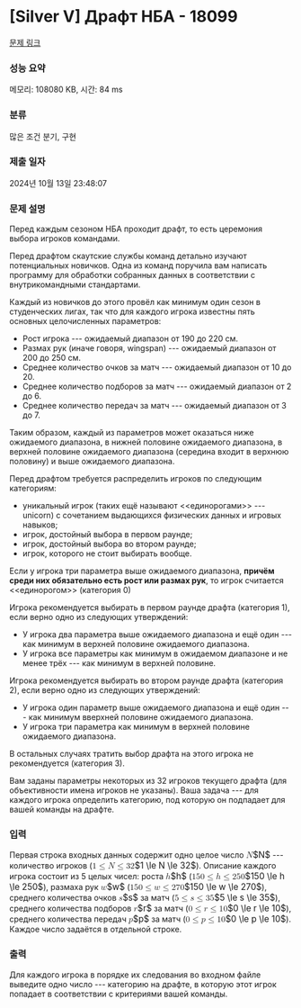 # [Silver V] Драфт НБА - 18099 

[문제 링크](https://www.acmicpc.net/problem/18099) 

### 성능 요약

메모리: 108080 KB, 시간: 84 ms

### 분류

많은 조건 분기, 구현

### 제출 일자

2024년 10월 13일 23:48:07

### 문제 설명

<p>Перед каждым сезоном НБА проходит драфт, то есть церемония выбора игроков командами.</p>

<p>Перед драфтом скаутские службы команд детально изучают потенциальных новичков. Одна из команд поручила вам написать программу для обработки собранных данных в соответствии с внутрикомандными стандартами.</p>

<p>Каждый из новичков до этого провёл как минимум один сезон в студенческих лигах, так что для каждого игрока известны пять основных целочисленных параметров:</p>

<ul>
	<li>Рост игрока --- ожидаемый диапазон от 190 до 220 см.</li>
	<li>Размах рук (иначе говоря, wingspan) --- ожидаемый диапазон от 200 до 250 см.</li>
	<li>Среднее количество очков за матч --- ожидаемый диапазон от 10 до 20.</li>
	<li>Среднее количество подборов за матч --- ожидаемый диапазон от 2 до 6.</li>
	<li>Среднее количество передач за матч --- ожидаемый диапазон от 3 до 7.</li>
</ul>

<p>Таким образом, каждый из параметров может оказаться ниже ожидаемого диапазона, в нижней половине ожидаемого диапазона, в верхней половине ожидаемого диапазона (середина входит в верхнюю половину) и выше ожидаемого диапазона.</p>

<p>Перед драфтом требуется распределить игроков по следующим категориям: </p>

<ul>
	<li>уникальный игрок (таких ещё называют <<единорогами>> --- unicorn) с сочетанием выдающихся физических данных и игровых навыков; </li>
	<li>игрок, достойный выбора в первом раунде; </li>
	<li>игрок, достойный выбора во втором раунде; </li>
	<li>игрок, которого не стоит выбирать вообще.</li>
</ul>

<p>Если у игрока три параметра выше ожидаемого диапазона, <strong>причём среди них обязательно есть рост или размах рук</strong>, то игрок считается <<единорогом>> (категория 0)</p>

<p>Игрока рекомендуется выбирать в первом раунде драфта (категория 1), если верно одно из следующих утверждений:</p>

<ul>
	<li>У игрока два параметра выше ожидаемого диапазона и ещё один --- как минимум в верхней половине ожидаемого диапазона.</li>
	<li>У игрока все параметры как минимум в ожидаемом диапазоне и не менее трёх --- как минимум в верхней половине.</li>
</ul>

<p>Игрока рекомендуется выбирать во втором раунде драфта (категория 2), если верно одно из следующих утверждений:</p>

<ul>
	<li>У игрока один параметр выше ожидаемого диапазона и ещё один --- как минимум вверхней половине ожидаемого диапазона.</li>
	<li>У игрока три параметра как минимум в верхней половине ожидаемого диапазона.</li>
</ul>

<p>В остальных случаях тратить выбор драфта на этого игрока не рекомендуется (категория 3).</p>

<p>Вам заданы параметры некоторых из 32 игроков текущего драфта (для объективности имена игроков не указаны). Ваша задача --- для каждого игрока определить категорию, под которую он подпадает для вашей команды на драфте.</p>

### 입력 

 <p>Первая строка входных данных содержит одно целое число <mjx-container class="MathJax" jax="CHTML" style="font-size: 109%; position: relative;"><mjx-math class="MJX-TEX" aria-hidden="true"><mjx-mi class="mjx-i"><mjx-c class="mjx-c1D441 TEX-I"></mjx-c></mjx-mi></mjx-math><mjx-assistive-mml unselectable="on" display="inline"><math xmlns="http://www.w3.org/1998/Math/MathML"><mi>N</mi></math></mjx-assistive-mml><span aria-hidden="true" class="no-mathjax mjx-copytext">$N$</span></mjx-container> --- количество игроков (<mjx-container class="MathJax" jax="CHTML" style="font-size: 109%; position: relative;"><mjx-math class="MJX-TEX" aria-hidden="true"><mjx-mn class="mjx-n"><mjx-c class="mjx-c31"></mjx-c></mjx-mn><mjx-mo class="mjx-n" space="4"><mjx-c class="mjx-c2264"></mjx-c></mjx-mo><mjx-mi class="mjx-i" space="4"><mjx-c class="mjx-c1D441 TEX-I"></mjx-c></mjx-mi><mjx-mo class="mjx-n" space="4"><mjx-c class="mjx-c2264"></mjx-c></mjx-mo><mjx-mn class="mjx-n" space="4"><mjx-c class="mjx-c33"></mjx-c><mjx-c class="mjx-c32"></mjx-c></mjx-mn></mjx-math><mjx-assistive-mml unselectable="on" display="inline"><math xmlns="http://www.w3.org/1998/Math/MathML"><mn>1</mn><mo>≤</mo><mi>N</mi><mo>≤</mo><mn>32</mn></math></mjx-assistive-mml><span aria-hidden="true" class="no-mathjax mjx-copytext">$1 \le N \le 32$</span></mjx-container>). Описание каждого игрока состоит из 5 целых чисел: роста <mjx-container class="MathJax" jax="CHTML" style="font-size: 109%; position: relative;"><mjx-math class="MJX-TEX" aria-hidden="true"><mjx-mi class="mjx-i"><mjx-c class="mjx-c210E TEX-I"></mjx-c></mjx-mi></mjx-math><mjx-assistive-mml unselectable="on" display="inline"><math xmlns="http://www.w3.org/1998/Math/MathML"><mi>h</mi></math></mjx-assistive-mml><span aria-hidden="true" class="no-mathjax mjx-copytext">$h$</span></mjx-container> (<mjx-container class="MathJax" jax="CHTML" style="font-size: 109%; position: relative;"><mjx-math class="MJX-TEX" aria-hidden="true"><mjx-mn class="mjx-n"><mjx-c class="mjx-c31"></mjx-c><mjx-c class="mjx-c35"></mjx-c><mjx-c class="mjx-c30"></mjx-c></mjx-mn><mjx-mo class="mjx-n" space="4"><mjx-c class="mjx-c2264"></mjx-c></mjx-mo><mjx-mi class="mjx-i" space="4"><mjx-c class="mjx-c210E TEX-I"></mjx-c></mjx-mi><mjx-mo class="mjx-n" space="4"><mjx-c class="mjx-c2264"></mjx-c></mjx-mo><mjx-mn class="mjx-n" space="4"><mjx-c class="mjx-c32"></mjx-c><mjx-c class="mjx-c35"></mjx-c><mjx-c class="mjx-c30"></mjx-c></mjx-mn></mjx-math><mjx-assistive-mml unselectable="on" display="inline"><math xmlns="http://www.w3.org/1998/Math/MathML"><mn>150</mn><mo>≤</mo><mi>h</mi><mo>≤</mo><mn>250</mn></math></mjx-assistive-mml><span aria-hidden="true" class="no-mathjax mjx-copytext">$150 \le h \le 250$</span></mjx-container>), размаха рук <mjx-container class="MathJax" jax="CHTML" style="font-size: 109%; position: relative;"><mjx-math class="MJX-TEX" aria-hidden="true"><mjx-mi class="mjx-i"><mjx-c class="mjx-c1D464 TEX-I"></mjx-c></mjx-mi></mjx-math><mjx-assistive-mml unselectable="on" display="inline"><math xmlns="http://www.w3.org/1998/Math/MathML"><mi>w</mi></math></mjx-assistive-mml><span aria-hidden="true" class="no-mathjax mjx-copytext">$w$</span></mjx-container> (<mjx-container class="MathJax" jax="CHTML" style="font-size: 109%; position: relative;"><mjx-math class="MJX-TEX" aria-hidden="true"><mjx-mn class="mjx-n"><mjx-c class="mjx-c31"></mjx-c><mjx-c class="mjx-c35"></mjx-c><mjx-c class="mjx-c30"></mjx-c></mjx-mn><mjx-mo class="mjx-n" space="4"><mjx-c class="mjx-c2264"></mjx-c></mjx-mo><mjx-mi class="mjx-i" space="4"><mjx-c class="mjx-c1D464 TEX-I"></mjx-c></mjx-mi><mjx-mo class="mjx-n" space="4"><mjx-c class="mjx-c2264"></mjx-c></mjx-mo><mjx-mn class="mjx-n" space="4"><mjx-c class="mjx-c32"></mjx-c><mjx-c class="mjx-c37"></mjx-c><mjx-c class="mjx-c30"></mjx-c></mjx-mn></mjx-math><mjx-assistive-mml unselectable="on" display="inline"><math xmlns="http://www.w3.org/1998/Math/MathML"><mn>150</mn><mo>≤</mo><mi>w</mi><mo>≤</mo><mn>270</mn></math></mjx-assistive-mml><span aria-hidden="true" class="no-mathjax mjx-copytext">$150 \le w \le 270$</span></mjx-container>), среднего количества очков <mjx-container class="MathJax" jax="CHTML" style="font-size: 109%; position: relative;"><mjx-math class="MJX-TEX" aria-hidden="true"><mjx-mi class="mjx-i"><mjx-c class="mjx-c1D460 TEX-I"></mjx-c></mjx-mi></mjx-math><mjx-assistive-mml unselectable="on" display="inline"><math xmlns="http://www.w3.org/1998/Math/MathML"><mi>s</mi></math></mjx-assistive-mml><span aria-hidden="true" class="no-mathjax mjx-copytext">$s$</span></mjx-container> за матч (<mjx-container class="MathJax" jax="CHTML" style="font-size: 109%; position: relative;"><mjx-math class="MJX-TEX" aria-hidden="true"><mjx-mn class="mjx-n"><mjx-c class="mjx-c35"></mjx-c></mjx-mn><mjx-mo class="mjx-n" space="4"><mjx-c class="mjx-c2264"></mjx-c></mjx-mo><mjx-mi class="mjx-i" space="4"><mjx-c class="mjx-c1D460 TEX-I"></mjx-c></mjx-mi><mjx-mo class="mjx-n" space="4"><mjx-c class="mjx-c2264"></mjx-c></mjx-mo><mjx-mn class="mjx-n" space="4"><mjx-c class="mjx-c33"></mjx-c><mjx-c class="mjx-c35"></mjx-c></mjx-mn></mjx-math><mjx-assistive-mml unselectable="on" display="inline"><math xmlns="http://www.w3.org/1998/Math/MathML"><mn>5</mn><mo>≤</mo><mi>s</mi><mo>≤</mo><mn>35</mn></math></mjx-assistive-mml><span aria-hidden="true" class="no-mathjax mjx-copytext">$5 \le s \le 35$</span></mjx-container>), среднего количества подборов <mjx-container class="MathJax" jax="CHTML" style="font-size: 109%; position: relative;"><mjx-math class="MJX-TEX" aria-hidden="true"><mjx-mi class="mjx-i"><mjx-c class="mjx-c1D45F TEX-I"></mjx-c></mjx-mi></mjx-math><mjx-assistive-mml unselectable="on" display="inline"><math xmlns="http://www.w3.org/1998/Math/MathML"><mi>r</mi></math></mjx-assistive-mml><span aria-hidden="true" class="no-mathjax mjx-copytext">$r$</span></mjx-container> за матч (<mjx-container class="MathJax" jax="CHTML" style="font-size: 109%; position: relative;"><mjx-math class="MJX-TEX" aria-hidden="true"><mjx-mn class="mjx-n"><mjx-c class="mjx-c30"></mjx-c></mjx-mn><mjx-mo class="mjx-n" space="4"><mjx-c class="mjx-c2264"></mjx-c></mjx-mo><mjx-mi class="mjx-i" space="4"><mjx-c class="mjx-c1D45F TEX-I"></mjx-c></mjx-mi><mjx-mo class="mjx-n" space="4"><mjx-c class="mjx-c2264"></mjx-c></mjx-mo><mjx-mn class="mjx-n" space="4"><mjx-c class="mjx-c31"></mjx-c><mjx-c class="mjx-c30"></mjx-c></mjx-mn></mjx-math><mjx-assistive-mml unselectable="on" display="inline"><math xmlns="http://www.w3.org/1998/Math/MathML"><mn>0</mn><mo>≤</mo><mi>r</mi><mo>≤</mo><mn>10</mn></math></mjx-assistive-mml><span aria-hidden="true" class="no-mathjax mjx-copytext">$0 \le r \le 10$</span></mjx-container>), среднего количества передач <mjx-container class="MathJax" jax="CHTML" style="font-size: 109%; position: relative;"><mjx-math class="MJX-TEX" aria-hidden="true"><mjx-mi class="mjx-i"><mjx-c class="mjx-c1D45D TEX-I"></mjx-c></mjx-mi></mjx-math><mjx-assistive-mml unselectable="on" display="inline"><math xmlns="http://www.w3.org/1998/Math/MathML"><mi>p</mi></math></mjx-assistive-mml><span aria-hidden="true" class="no-mathjax mjx-copytext">$p$</span></mjx-container> за матч (<mjx-container class="MathJax" jax="CHTML" style="font-size: 109%; position: relative;"><mjx-math class="MJX-TEX" aria-hidden="true"><mjx-mn class="mjx-n"><mjx-c class="mjx-c30"></mjx-c></mjx-mn><mjx-mo class="mjx-n" space="4"><mjx-c class="mjx-c2264"></mjx-c></mjx-mo><mjx-mi class="mjx-i" space="4"><mjx-c class="mjx-c1D45D TEX-I"></mjx-c></mjx-mi><mjx-mo class="mjx-n" space="4"><mjx-c class="mjx-c2264"></mjx-c></mjx-mo><mjx-mn class="mjx-n" space="4"><mjx-c class="mjx-c31"></mjx-c><mjx-c class="mjx-c30"></mjx-c></mjx-mn></mjx-math><mjx-assistive-mml unselectable="on" display="inline"><math xmlns="http://www.w3.org/1998/Math/MathML"><mn>0</mn><mo>≤</mo><mi>p</mi><mo>≤</mo><mn>10</mn></math></mjx-assistive-mml><span aria-hidden="true" class="no-mathjax mjx-copytext">$0 \le p \le 10$</span></mjx-container>). Каждое число задаётся в отдельной строке.</p>

### 출력 

 <p>Для каждого игрока в порядке их следования во входном файле выведите одно число --- категорию на драфте, в которую этот игрок попадает в соответствии с критериями вашей команды.</p>

